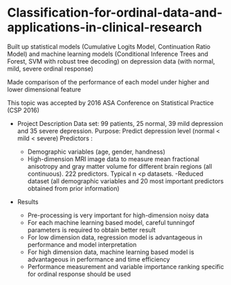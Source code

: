 # Classification-for-ordinal-data-and-applications-in-clinical-research

Built up statistical models (Cumulative Logits Model, Continuation Ratio Model) and machine learning models 
(Conditional Inference Trees and Forest, SVM with robust tree decoding) on depression data (with normal, mild, 
severe ordinal response)

Made comparison of the performance of each model under higher and lower dimensional feature

This topic was accepted by 2016 ASA Conference on Statistical Practice (CSP 2016)

- Project Description
Data set: 99 patients, 25 normal, 39 mild depression and 35 severe depression.
Purpose: Predict depression level (normal < mild < severe)
Predictors :
  - Demographic variables (age, gender, handness)
  - High-dimension MRI image data to measure mean fractional anisotropy and gray matter volume for different brain regions (all continuous). 222 predictors.
Typical n <p datasets.
  -Reduced dataset (all demographic variables and 20 most important predictors obtained from prior information)
  
- Results
  - Pre-processing is very important for high-dimension noisy data
  - For each machine learning based model, careful tunningof parameters is required to obtain better result
  - For low dimension data, regression model is advantageous in performance and model interpretation
  - For high dimension data, machine learning based model is advantageous in performance and time efficiency
  - Performance measurement and variable importance ranking specific for ordinal response should be used
